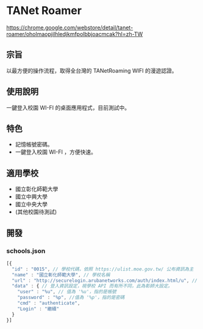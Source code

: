 # TANet Roamer
https://chrome.google.com/webstore/detail/tanet-roamer/oholmaopjilhledjkmfpolbbjoacmcak?hl=zh-TW

## 宗旨
以最方便的操作流程，取得全台灣的 TANetRoaming WIFI 的漫遊認證。

## 使用說明
一鍵登入校園 WI-FI 的桌面應用程式，目前測試中。

## 特色
 - 記憶帳號密碼。
 - 一鍵登入校園 WI-FI ，方便快速。

## 適用學校
 - 國立彰化師範大學
 - 國立中興大學
 - 國立中央大學
 - (其他校園待測試)

## 開發

### schools.json

```javascript
[{
  "id" : "0015", // 學校代碼，依照 https://ulist.moe.gov.tw/ 公布資訊為主
  "name" : "國立彰化師範大學", // 學校名稱
  "url" : "http://securelogin.arubanetworks.com/auth/index.html/u", // 登入 API 網址
  "data" : { // 登入資訊設定，視學校 API 而有所不同，此為彰師大設定。
    "user" : "%u", // 值為 '%u'，指的是帳號
    "password" : "%p", //值為 '%p'，指的是密碼
    "cmd" : "authenticate",
    "Login" : "繼續"
  }
}]
```
